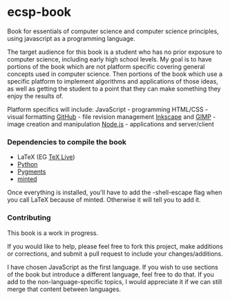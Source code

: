 # ecsp-book
Book for essentials of computer science and computer science principles, using javascript as a programming language.

The target audience for this book is a student who has no prior exposure to computer science, including early high
school levels. My goal is to have portions of the book which are not platform specific covering general concepts used
in computer science. Then portions of the book which use a specific platform to implement
algorithms and applications of those ideas, as well as getting the student to a point
that they can make something they enjoy the results of.

Platform specifics will include:
JavaScript - programming
HTML/CSS - visual formatting
[GitHub](github.com) - file revision management
[Inkscape](inkscape.org) and [GIMP](gimp.org) - image creation and manipulation
[Node.js](nodejs.org) - applications and server/client

### Dependencies to compile the book
- LaTeX (EG [TeX Live](https://www.tug.org/texlive/))
- [Python](https://www.python.org/downloads/)
- [Pygments](http://pygments.org/download/)
- [minted](https://github.com/gpoore/minted)

Once everything is installed, you'll have to add the -shell-escape flag when you call LaTeX because of minted. Otherwise it will tell you to add it.

### Contributing
This book is a work in progress.

If you would like to help, please feel free to fork this project, make additions
or corrections, and submit a pull request to include your changes/additions.

I have chosen JavaScript as the first language. If you wish to use sections of the
book but introduce a different language, feel free to do that. If you add
to the non-language-specific topics, I would appreciate it if we can still merge
that content between languages.
